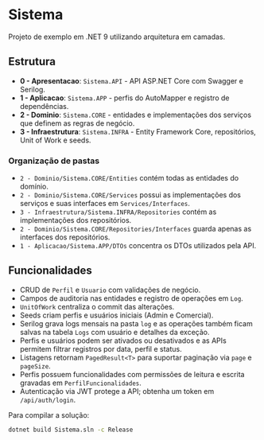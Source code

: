 # Sistema

Projeto de exemplo em .NET 9 utilizando arquitetura em camadas.

## Estrutura
- **0 - Apresentacao**: `Sistema.API` - API ASP.NET Core com Swagger e Serilog. 
- **1 - Aplicacao**: `Sistema.APP` - perfis do AutoMapper e registro de dependências.
- **2 - Dominio**: `Sistema.CORE` - entidades e implementações dos serviços que definem as regras de negócio.
- **3 - Infraestrutura**: `Sistema.INFRA` - Entity Framework Core, repositórios, Unit of Work e seeds.

### Organização de pastas
- `2 - Dominio/Sistema.CORE/Entities` contém todas as entidades do domínio. 
- `2 - Dominio/Sistema.CORE/Services` possui as implementações dos serviços e suas interfaces em `Services/Interfaces`.
- `3 - Infraestrutura/Sistema.INFRA/Repositories` contém as implementações dos repositórios.
- `2 - Dominio/Sistema.CORE/Repositories/Interfaces` guarda apenas as interfaces dos repositórios.
- `1 - Aplicacao/Sistema.APP/DTOs` concentra os DTOs utilizados pela API.

## Funcionalidades
- CRUD de `Perfil` e `Usuario` com validações de negócio.
- Campos de auditoria nas entidades e registro de operações em `Log`.
- `UnitOfWork` centraliza o commit das alterações.
- Seeds criam perfis e usuários iniciais (Admin e Comercial). 
- Serilog grava logs mensais na pasta `log` e as operações também ficam salvas na tabela `Logs` com usuário e detalhes da exceção.
- Perfis e usuários podem ser ativados ou desativados e as APIs permitem filtrar registros por data, perfil e status.
- Listagens retornam `PagedResult<T>` para suportar paginação via `page` e `pageSize`.
- Perfis possuem funcionalidades com permissões de leitura e escrita gravadas em `PerfilFuncionalidades`.
- Autenticação via JWT protege a API; obtenha um token em `/api/auth/login`. 

Para compilar a solução:

```bash
dotnet build Sistema.sln -c Release
```

